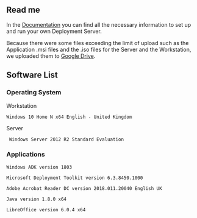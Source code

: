 ## Read me

In the [Documentation](https://github.com/HoGentTIN/p2ops-i01/tree/master/assignment04/Documentation) you can find all the necessary information to set up and run your own Deployment Server.

Because there were some files exceeding the limit of upload such as the Application .msi files and the .iso files for the Server and the Workstation, we uploaded them to [Google Drive](https://drive.google.com/drive/folders/1QJqkOxRT0VLe8C8_qmhyIxu65_FWA7zQ?usp=sharing).

## Software List
  ### Operating System

  Workstation
  
    Windows 10 Home N x64 English - United Kingdom
  
  Server
  
     Windows Server 2012 R2 Standard Evaluation

  ### Applications

    Windows ADK version 1803
    
    Microsoft Deployment Toolkit version 6.3.8450.1000
    
    Adobe Acrobat Reader DC version 2018.011.20040 English UK
    
    Java version 1.8.0 x64
    
    LibreOffice version 6.0.4 x64
